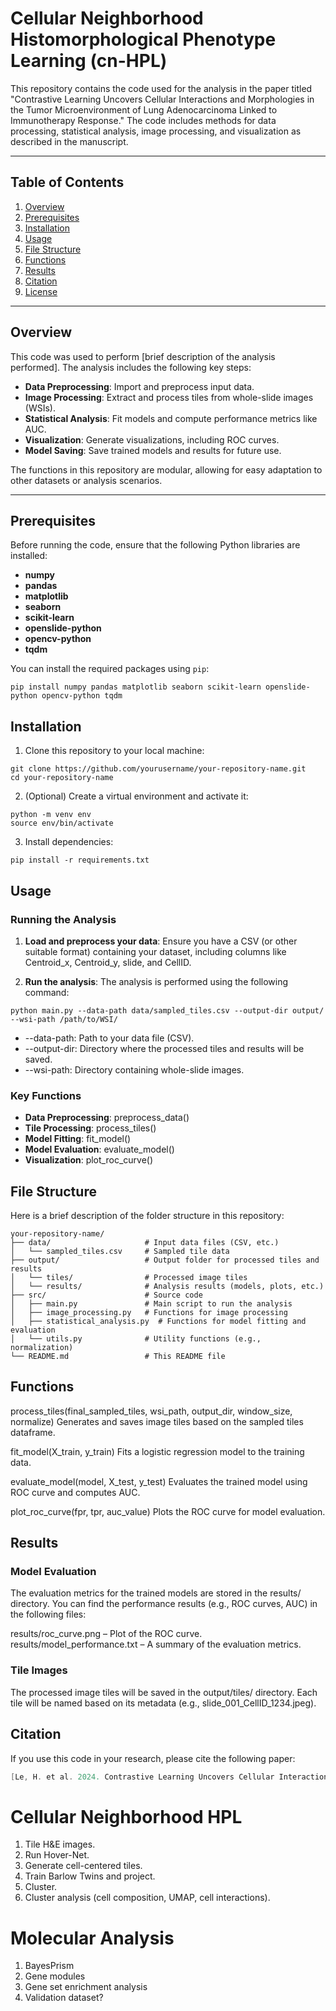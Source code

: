 
# Cellular Neighborhood Histomorphological Phenotype Learning (cn-HPL)

This repository contains the code used for the analysis in the paper titled "Contrastive Learning Uncovers Cellular Interactions and Morphologies in the Tumor Microenvironment of Lung Adenocarcinoma Linked to Immunotherapy Response." The code includes methods for data processing, statistical analysis, image processing, and visualization as described in the manuscript.

---

## Table of Contents

1. [Overview](#overview)
2. [Prerequisites](#prerequisites)
3. [Installation](#installation)
4. [Usage](#usage)
5. [File Structure](#file-structure)
6. [Functions](#functions)
7. [Results](#results)
8. [Citation](#citation)
9. [License](#license)

---

## Overview

This code was used to perform [brief description of the analysis performed]. The analysis includes the following key steps:

- **Data Preprocessing**: Import and preprocess input data.
- **Image Processing**: Extract and process tiles from whole-slide images (WSIs).
- **Statistical Analysis**: Fit models and compute performance metrics like AUC.
- **Visualization**: Generate visualizations, including ROC curves.
- **Model Saving**: Save trained models and results for future use.

The functions in this repository are modular, allowing for easy adaptation to other datasets or analysis scenarios.

---

## Prerequisites

Before running the code, ensure that the following Python libraries are installed:

- **numpy**
- **pandas**
- **matplotlib**
- **seaborn**
- **scikit-learn**
- **openslide-python**
- **opencv-python**
- **tqdm**

You can install the required packages using `pip`:

```
pip install numpy pandas matplotlib seaborn scikit-learn openslide-python opencv-python tqdm
```


## Installation
1. Clone this repository to your local machine:
```
git clone https://github.com/yourusername/your-repository-name.git
cd your-repository-name
```

2. (Optional) Create a virtual environment and activate it:
```
python -m venv env
source env/bin/activate
```

3. Install dependencies:
```
pip install -r requirements.txt
```

## Usage
### Running the Analysis
1. **Load and preprocess your data**: Ensure you have a CSV (or other suitable format) containing your dataset, including columns like Centroid_x, Centroid_y, slide, and CellID.

2. **Run the analysis**: The analysis is performed using the following command:

```
python main.py --data-path data/sampled_tiles.csv --output-dir output/ --wsi-path /path/to/WSI/
```

- --data-path: Path to your data file (CSV).
- --output-dir: Directory where the processed tiles and results will be saved.
- --wsi-path: Directory containing whole-slide images.


### Key Functions
- **Data Preprocessing**: preprocess_data()
- **Tile Processing**: process_tiles()
- **Model Fitting**: fit_model()
- **Model Evaluation**: evaluate_model()
- **Visualization**: plot_roc_curve()

## File Structure
Here is a brief description of the folder structure in this repository:

```
your-repository-name/
├── data/                     # Input data files (CSV, etc.)
│   └── sampled_tiles.csv     # Sampled tile data
├── output/                   # Output folder for processed tiles and results
│   └── tiles/                # Processed image tiles
│   └── results/              # Analysis results (models, plots, etc.)
├── src/                      # Source code
│   ├── main.py               # Main script to run the analysis
│   ├── image_processing.py   # Functions for image processing
│   ├── statistical_analysis.py  # Functions for model fitting and evaluation
│   └── utils.py              # Utility functions (e.g., normalization)
└── README.md                 # This README file
```

## Functions
process_tiles(final_sampled_tiles, wsi_path, output_dir, window_size, normalize)
Generates and saves image tiles based on the sampled tiles dataframe.

fit_model(X_train, y_train)
Fits a logistic regression model to the training data.

evaluate_model(model, X_test, y_test)
Evaluates the trained model using ROC curve and computes AUC.

plot_roc_curve(fpr, tpr, auc_value)
Plots the ROC curve for model evaluation.

## Results
### Model Evaluation
The evaluation metrics for the trained models are stored in the results/ directory. You can find the performance results (e.g., ROC curves, AUC) in the following files:

results/roc_curve.png – Plot of the ROC curve.
results/model_performance.txt – A summary of the evaluation metrics.
### Tile Images
The processed image tiles will be saved in the output/tiles/ directory. Each tile will be named based on its metadata (e.g., slide_001_CellID_1234.jpeg).

## Citation
If you use this code in your research, please cite the following paper:

```csharp
[Le, H. et al. 2024. Contrastive Learning Uncovers Cellular Interactions and Morphologies in the Tumor Microenvironment of Lung Adenocarcinoma Linked to Immunotherapy Response.]
```

# Cellular Neighborhood HPL

1) Tile H&E images.
2) Run Hover-Net.
3) Generate cell-centered tiles.
4) Train Barlow Twins and project.
5) Cluster.
6) Cluster analysis (cell composition, UMAP, cell interactions).


# Molecular Analysis

1) BayesPrism
2) Gene modules
3) Gene set enrichment analysis
4) Validation dataset?



   